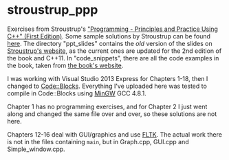 stroustrup_ppp
==============

Exercises from Stroustrup's ["Programming - Principles and Practice Using C++" (First Edition)](http://www.informit.com/store/programming-principles-and-practice-using-c-plus-plus-9780321543721). Some sample solutions by Stroustrup can be found [here](http://www.stroustrup.com/Programming/Solutions/exercise_solutions.html). The directory "ppt\_slides" contains the *old* version of the slides on [Stroustrup's website](http://www.stroustrup.com/Programming/lecture-slides.html), as the current ones are updated for the 2nd edition of the book and C++11. In "code_snippets", there are all the code examples in the book, taken from [the book's website](http://www.stroustrup.com/Programming/PPP1.html).

I was working with Visual Studio 2013 Express for Chapters 1-18, then I changed to [Code::Blocks](http://www.codeblocks.org). Everything I've uploaded here was tested to compile in Code::Blocks using [MinGW](http://www.mingw.org) GCC 4.8.1.

Chapter 1 has no programming exercises, and for Chapter 2 I just went along and changed the same file over and over, so these solutions are not here.

Chapters 12-16 deal with GUI/graphics and use [FLTK](http://www.fltk.org/index.php). The actual work there is not in the files containing `main`, but in Graph.cpp, GUI.cpp and Simple_window.cpp.
